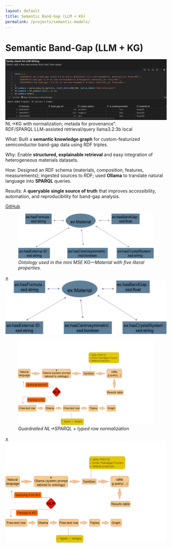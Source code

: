 ```yaml
---
layout: default
title: Semantic Band-Gap (LLM + KG)
permalink: /projects/semantic-models/
---
```

# Semantic Band-Gap (LLM + KG)

<div class="media hero" data-alt="NL→KG with normalization; metada for provenance".>
  <img src="/assets/img/projects/bandgap-kg/hero.png"
       alt="NL→KG with normalization; metada for provenance">
</div>

<div class="hero-note">NL→KG with normalization; metada for provenance".</div>

<div class="metrics">
  <span class="metric">RDF/SPARQL</span>
  <span class="metric alt">LLM-assisted retrieval/query</span>
  <span class="metric good">llama3.2:3b local</span>
</div>

<p><span class="label">What:</span> Built a <strong>semantic knowledge graph</strong> for custom-featurized semiconductor band-gap data using RDF triples.</p>
<p><span class="label">Why:</span> Enable <strong>structured, explainable retrieval</strong> and easy integration of heterogeneous materials datasets.</p>
<p><span class="label">How:</span> Designed an RDF schema (materials, composition, features, measurements); ingested sources to RDF; used <strong>Ollama</strong> to translate natural language into <strong>SPARQL</strong> queries.</p>
<p><span class="label">Results:</span> A <strong>queryable single source of truth</strong> that improves accessibility, automation, and reproducibility for band-gap analysis.</p>

<p><a class="btn" href="https://github.com/submerged-in-matrix/Semantic_models_for-MSE" target="_blank" rel="noopener">GitHub</a></p>

<div class="gallery equal">
  <figure class="figure tilt">
    <a href="#fe-fig1">
      <div class="frame">
        <img class="pixel-safe" src="/assets/img/projects/bandgap-kg/fig1.png" alt="Ontology">
      </div>
    </a>
    <figcaption><em>Ontology used in the mini MSE KG—Material with five literal properties.</em></figcaption>
  </figure>
  <div id="fe-fig1" class="lb"><a class="x" href="#">×</a><img src="/assets/img/projects/bandgap-kg/fig1.png" alt=""></div>

  <figure class="figure tilt">
    <a href="#fe-fig2">
      <div class="frame">
        <img class="pixel-safe" src="/assets/img/projects/bandgap-kg/fig2.png" alt="Pipeline">
      </div>
    </a>
    <figcaption><em>Guardrailed NL→SPARQL + typed row normalization</em></figcaption>
  </figure>
  <div id="fe-fig2" class="lb"><a class="x" href="#">×</a><img src="/assets/img/projects/bandgap-kg/fig2.png" alt=""></div>
</div>

